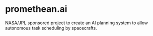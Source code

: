 # promethean.ai
NASA/JPL sponsored project to create an AI planning system to allow autonomous task scheduling by spacecrafts.
